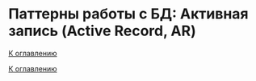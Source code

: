 # Паттерны работы с БД: Активная запись (Active Record, AR)

<!--

-->

[К оглавлению](../README.md)



[К оглавлению](../README.md)
